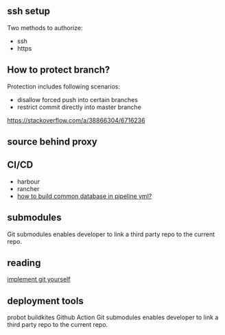 ## ssh setup
Two methods to authorize:
- ssh
- https


## How to protect branch?
Protection includes following scenarios:
- disallow forced push into certain branches
- restrict commit directly into master branche

https://stackoverflow.com/a/38866304/6716236

## source behind proxy


## CI/CD
- harbour
- rancher
- [how to build common database in pipeline yml?](https://confluence.atlassian.com/bitbucket/how-to-run-common-databases-in-bitbucket-pipelines-891130454.html
)

## submodules
Git submodules enables developer to link a third party repo to the current repo.

## reading
[implement git yourself](https://wyag.thb.lt/)

## deployment tools
probot
buildkites
Github Action
Git submodules enables developer to link a third party repo to the current repo.
